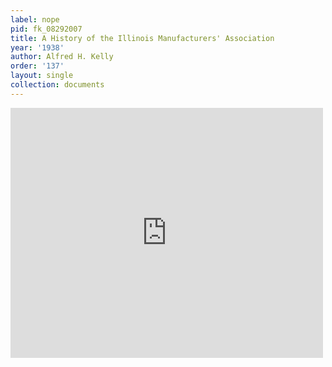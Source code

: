 ```yaml
---
label: nope
pid: fk_08292007
title: A History of the Illinois Manufacturers' Association
year: '1938'
author: Alfred H. Kelly
order: '137'
layout: single
collection: documents
---
```

<iframe src="https://northwestern.app.box.com/embed/s/puqqc10y6s2zt20cg4gcyzev1uz2x352?sortColumn=date&view=list" width="500" height="400" frameborder="0" allowfullscreen webkitallowfullscreen msallowfullscreen></iframe>
